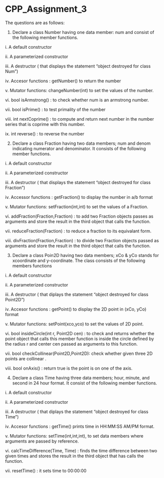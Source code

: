 # CPP_Assignment_3
The questions are as follows:


1) Declare a class Number having one data member: num and consist of the
following member functions.

i. A default constructor

ii. A parameterized constructor

iii. A destructor ( that displays the statement “object destroyed for class Num”)

iv. Accesor functions : getNumber() to return the number

v. Mutator functions: changeNumber(int) to set the values of the number.

vi. bool isArmstrong() : to check whether num is an armstrong number.

vii. bool isPrime() : to test primality of the number

viii. int nextCoprime() : to compute and return next number in the number series
      that is coprime with this number.
      
ix. int reverse() : to reverse the number


2) Declare a class Fraction having two data members; num and denom indicating
numerator and denominator. It consists of the following member functions.

i. A default constructor

ii. A parameterized constructor

iii. A destructor ( that displays the statement “object destroyed for class Fraction”)

iv. Accessor functions : getFraction() to display the number in a/b format

v. Mutator functions: setFraction(int,int) to set the values of a Fraction.

vi. addFraction(Fraction,Fraction) : to add two Fraction objects passes as
    arguments and store the result in the third object that calls the function.

vii. reduceFraction(Fraction) : to reduce a fraction to its equivalant form.

viii. divFraction(Fraction,Fraction) : to divide two Fraction objects passed as
      arguments and store the result in the third object that calls the function.



3) Declare a class Poin2D having two data members; xCo & yCo stands for xcoordinate
and y-coordinate. The class consists of the following members functions

i. A default constructor

ii. A parameterized constructor

iii. A destructor ( that diplays the statement “object destroyed for class Point2D”)

iv. Accesor functions : getPoint() to display the 2D point in (xCo, yCo) format

v. Mutator functions: setPoint(xco,yco) to set the values of 2D point.

vi. bool insideCircle(int r, Point2D cen) : to check and returns whether the point
    object that calls this member function is inside the circle defined by the radius r
    and center cen passed as arguments to this function.

vii. bool checkCollinear(Point2D,Point2D): check whether given three 2D points are
     collinear .

viii. bool onAxis() : return true is the point is on one of the axis.


4) Declare a class Time having three data members; hour, minute, and second in
24 hour format. It consist of the following member functions.

i. A default constructor

ii. A parameterized constructor

iii. A destructor ( that diplays the statement “object destroyed for class Time”)

iv. Accesor functions : getTime() prints time in HH:MM:SS AM/PM format.

v. Mutator functions: setTime(int,int,int), to set data members where arguments
    are passed by reference.

vi. calcTimeDifference(Time, Time) : finds the time difference between two given
    times and stores the result in the third object that has calls the function.

vii. resetTime() : it sets time to 00:00:00

